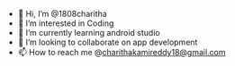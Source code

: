 - 👋 Hi, I’m @1808charitha
- 👀 I’m interested in Coding
- 🌱 I’m currently learning android studio
- 💞️ I’m looking to collaborate on app development
- 📫 How to reach me @charithakamireddy18@gmail.com

<!---
1808charitha/1808charitha is a ✨ special ✨ repository because its `README.md` (this file) appears on your GitHub profile.
You can click the Preview link to take a look at your changes.
--->
